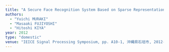 ```yaml
---
title: "A Secure Face Recognition System Based on Sparse Representation"
authors:
  - "Yuichi MURAKI"
  - "Masaaki FUJIYOSHI"
  - "Hitoshi KIYA"
year: 2012
type: "domestic"
venue: "IEICE Signal Processing Symposium, pp. A10-1, 沖縄県石垣市, 2012-11-30."
---
```


